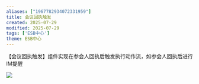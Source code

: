 ```yaml
---
aliases: ["1967782934072331959"]
title: 会议回执触发
created: 2025-07-29
modified: 2025-07-29
tags: ['ESB中心']
theme: ESB中心
---
```


【会议回执触发】组件实现在参会人回执后触发执行动作流，如参会人回执后进行IM提醒

![](https://myhelpdoc.oss-cn-heyuan.aliyuncs.com/mdimages/fbabd703a0aff6b4bce3b22d8ab8c634.jpg)